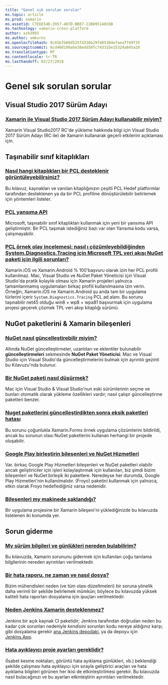 ```yaml
---
title: "Genel sık sorulan sorular"
ms.topic: article
ms.prod: xamarin
ms.assetid: C7E6E54D-3957-407D-BB87-22B095148C6B
ms.technology: xamarin-cross-platform
author: asb3993
ms.author: amburns
ms.openlocfilehash: 0c01bfb08d525fd336b29f405304efaeaf749f35
ms.sourcegitcommit: 6cd40d190abe38edd50fc74331be15324a845a28
ms.translationtype: MT
ms.contentlocale: tr-TR
ms.lasthandoff: 02/27/2018
---
```

# <a name="general-frequently-asked-questions"></a>Genel sık sorulan sorular

## <a name="visual-studio-2017-release-candidate"></a>Visual Studio 2017 Sürüm Adayı
### <a name="can-i-use-visual-studio-2017-release-candidate-with-xamarinvisualstudio-2017-rcmd"></a>[Xamarin ile Visual Studio 2017 Sürüm Adayı kullanabilir miyim?](visualstudio-2017-rc.md)
Xamarin Visual Studio2017 RC'de yükleme hakkında bilgi için Visual Studio 2017 Sürüm Adayı (RC ile) de Xamarin kullanarak geçerli etkilerini açıklaması için.

## <a name="portable-class-libraries"></a>Taşınabilir sınıf kitaplıkları
### <a name="how-can-i-view-what-libraries-are-supported-in-a-pclpcl-support-librariesmd"></a>[Nasıl hangi kitaplıkları bir PCL desteklenir görüntüleyebilirsiniz?](pcl-support-libraries.md)
Bu kılavuz, kaynakları ve varolan kitaplığınızın çeşitli PCL Hedef platformlar tarafından desteklenen ya da bir PCL profiline dönüştürülebilir belirlemek için yöntemleri listeler.

### <a name="pcl-reflection-apipcl-reflectionmd"></a>[PCL yansıma API](pcl-reflection.md)
Microsoft, taşınabilir sınıf kitaplıkları kullanmak için yeni bir yansıma API geliştirmiştir. Bir PCL taşımak istediğiniz bazı var olan Yansıma kodu varsa, çalışmayabilir.

### <a name="pcl-case-study-how-can-i-resolve-problems-related-to-systemdiagnosticstracing-for-the-microsoft-tpl-dataflow-nuget-packagepcl-case-studymd"></a>[PCL örnek olay incelemesi: nasıl ı çözümleyebildiğinden System.Diagnostics.Tracing için Microsoft TPL veri akışı NuGet paketi için ilgili sorunları?](pcl-case-study.md)
Xamarin.iOS ve Xamarin.Android % 100'başvuru olarak izin her PCL profili kullanılmaz. Mac, Visual Studio ve NuGet Paket Yöneticisi için Visual Studio'da pratik kolaylık olması için Xamarin projeleri yalnızca tamamlanmamış uygulamaları birkaç profili kullanılmasına izin verin. Örneğin, Xamarin.iOS ne Xamarin.Android şu anda tam bir uygulama türlerini içerir `System.Diagnostics.Tracing` PCL ad alanı. Bu sorunu taşınabilir net45 olduğu win8 + wp8 + wpa81 başvurmak için uygulama projesi geçerek çözmek TPL veri akışı kitaplığı sürümü.

## <a name="nuget-packages--xamarin-components"></a>NuGet paketlerini & Xamarin bileşenleri
### <a name="how-can-i-update-nugetnuget-updatemd"></a>[NuGet nasıl güncelleştirebilir miyim?](nuget-update.md)
Altında NuGet güncelleştirmeler, uzantıları ve eklentiler bulunabilir **güncelleştirmeleri** sekmesinde **NuGet Paket Yöneticisi**. Mac ve Visual Studio için Visual Studio'da güncelleştirmelerini bulmak için ayrıntılı gezinti bu Kılavuzu'nda bulunur.

### <a name="how-do-i-downgrade-a-nuget-packagenuget-package-downgrademd"></a>[Bir NuGet paketi nasıl düşürmek?](nuget-package-downgrade.md)
Mac için Visual Studio & Visual Studio'nun eski sürümlerinin seçme ve bunları otomatik olarak yükleme özellikleri vardır; nasıl çalışır güncelleştirme paketleri benzer.

### <a name="missing-packages-error-after-updating-nuget-packagesnuget-packages-missingmd"></a>[Nuget paketlerini güncelleştirdikten sonra eksik paketleri hatası](nuget-packages-missing.md)
Bu sorunu çoğunlukla Xamarin.Forms örnek uygulama çözümlerini bildirildi, ancak bu sorunun olası NuGet paketlerini kullanan herhangi bir projede oluşabilir.

### <a name="unifying-google-play-services-components-and-nugetgps-components-nugetmd"></a>[Google Play birleştirin bileşenleri ve NuGet Hizmetleri](gps-components-nuget.md)
Var. birkaç Google Play Hizmetleri bileşenleri ve NuGet paketleri olabilir ancak geliştiriciler için işleri kolaylaştırmak için kullanılan, biz şimdi bizim bileşenleri ve NuGet birleşik iki paketlere. Neredeyse her durumda, Google Play Hizmetleri'nin kullanılmalıdır. (Froyo) paketini kullanmak için yalnızca, etkin olarak Froyo hedeflediğiniz varsa nedenidir.

### <a name="where-are-the-components-stored-on-my-machinecomponent-storagemd"></a>[Bileşenleri my makinede saklandığı?](component-storage.md)
Bir uygulama projesine bir Xamarin bileşeni'ni yüklediğinizde bu kılavuzda listelenen iki konumda yer.


## <a name="troubleshooting"></a>Sorun giderme
### <a name="where-can-i-find-my-version-information-and-logsversion-logsmd"></a>[My sürüm bilgileri ve günlükleri nereden bulabilirim?](version-logs.md)
Bu kılavuzda, Xamarin sorununu gidermek için kullanılan çoğu tanılama bilgilerinin nereden ayrıntıları verilmektedir.

### <a name="when-and-how-should-i-file-a-bug-reporthowto-file-bugmd"></a>[Bir hata raporu, ne zaman ve nasıl dosya?](howto-file-bug.md)
Bizim mühendisleri neden (ve tüm olası düzeltmeleri) bir soruna yönelik daha verimli bir şekilde belirlemek mümkün; böylece bu kılavuzda yüksek kaliteli hata raporları dosyalama için ipuçları verilmektedir.

### <a name="why-isnt-jenkins-supported-by-xamarinxamarin-jenkinsmd"></a>[Neden Jenkins Xamarin desteklenmez?](xamarin-jenkins.md)
Jenkins bir açık kaynak CI paketidir; Jenkins tarafından doğrudan neden bu kadar çok sorunları nedeniyle *kendisini* sorunları kodu nereye aldığınız karşı; gibi dosyalama gerekir [ana Jenkins depodaki](https://github.com/jenkinsci/jenkins), ya da depoyu için [ Jenkins.App](https://github.com/stisti/jenkins-app).

### <a name="what-project-settings-are-required-for-the-debuggerdebugger-settingsmd"></a>[Hata ayıklayıcı proje ayarları gereklidir?](debugger-settings.md)
(İsabet kesme noktaları, görüntü hata ayıklama günlükleri, vb.) beklendiği şekilde çalışması hata ayıklayıcı için sırayla geliştirici araçları ve hata ayıklama bilgileri görünen her ikisi de etkinleştirilmesi gerekir. Bu kılavuzda nasıl bulacağınızı ve bu ayarları etkinleştirin ayrıntıları verilmektedir.

